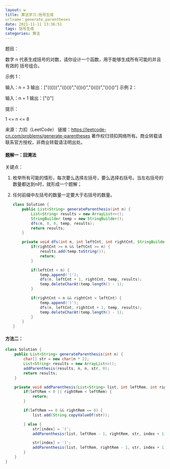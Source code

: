 ```yaml
---
layout: w
title: 算法学习:括号生成
urlname：generate_parentheses
date: 2021-11-11 13:36:51
tags: 括号生成
categories: 算法
---
```

题目：

数字 n 代表生成括号的对数，请你设计一个函数，用于能够生成所有可能的并且 有效的 括号组合。
<!-- more -->
示例 1：

输入：n = 3
输出：["((()))","(()())","(())()","()(())","()()()"]
示例 2：

输入：n = 1
输出：["()"]


提示：

1 <= n <= 8

来源：力扣（LeetCode）
链接：https://leetcode-cn.com/problems/generate-parentheses
著作权归领扣网络所有。商业转载请联系官方授权，非商业转载请注明出处。



#### 题解一：回溯法

关键点：

1. 枚举所有可能的情形，每次要么选择左括号，要么选择右括号。当左右括号的数量都达到n时，就形成一个题解；

2. 任何前缀中左括号的数量一定要大于右括号的数量。

   ```java
   class Solution {
       public List<String> generateParenthesis(int n) {
           List<String> results = new ArrayList<>();
           StringBuilder temp = new StringBuilder();
           dfs(n, 0, 0, temp, results);
           return results;
       }
   
       private void dfs(int n, int leftCnt, int rightCnt, StringBuilder temp, List<String> results) {
           if(rightCnt >= n && leftCnt >= n) {
               results.add(temp.toString());
               return;
           }
   
           if(leftCnt < n) {
               temp.append('(');
               dfs(n, leftCnt + 1, rightCnt, temp, results);
               temp.deleteCharAt(temp.length() - 1);
           }
   
           if(rightCnt < n && rightCnt < leftCnt) {
               temp.append(')');
               dfs(n, leftCnt, rightCnt + 1, temp, results);
               temp.deleteCharAt(temp.length() - 1);
           }
       }
   }
   ```

####  方法二：

```java
class Solution {
    public List<String> generateParenthesis(int n) {
        char[] str = new char[n * 2];
        List<String> results = new ArrayList<>();
        addParenthesis(results, n, n, str, 0);
        return results;
    }

    private void addParenthesis(List<String> list, int leftRem, int rightRem, char[] str, int index) {
        if(leftRem < 0 || rightRem < leftRem) {
            return;
        }

        if(leftRem == 0 && rightRem == 0) {
            list.add(String.copyValueOf(str));

        } else {
            str[index] = '(';
            addParenthesis(list, leftRem - 1, rightRem, str, index + 1);

            str[index] = ')';
            addParenthesis(list, leftRem, rightRem - 1, str, index + 1);
        }
    }
}
```

